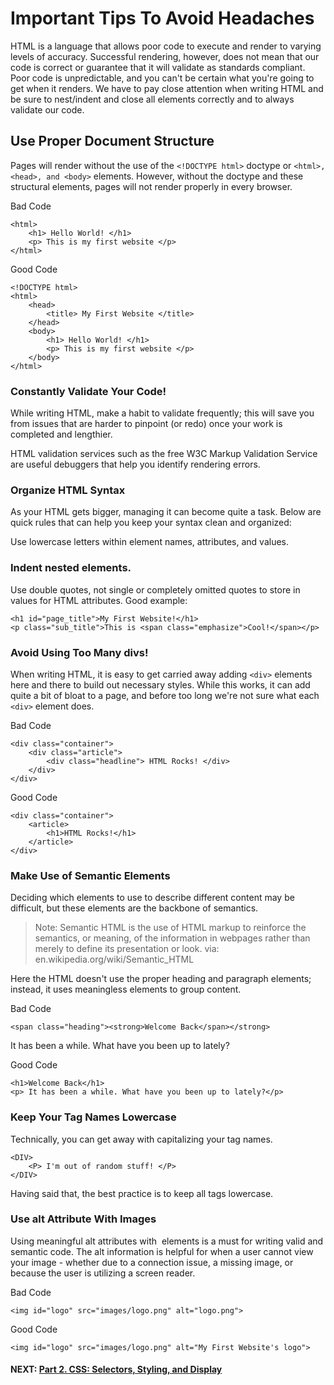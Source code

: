 # Important Tips To Avoid Headaches
HTML is a language that allows poor code to execute and render to varying levels of accuracy. Successful rendering, however, does not mean that our code is correct or guarantee that it will validate as standards compliant. Poor code is unpredictable, and you can't be certain what you're going to get when it renders. We have to pay close attention when writing HTML and be sure to nest/indent and close all elements correctly and to always validate our code.

## Use Proper Document Structure
Pages will render without the use of the ```<!DOCTYPE html>``` doctype or ```<html>, <head>, and <body>``` elements. However, without the doctype and these structural elements, pages will not render properly in every browser.

Bad Code
```
<html>
    <h1> Hello World! </h1>
    <p> This is my first website </p>
</html>
```
Good Code
```
<!DOCTYPE html>
<html>
    <head>
        <title> My First Website </title>
    </head> 
    <body>
        <h1> Hello World! </h1>
        <p> This is my first website </p>
    </body>
</html>
```
### Constantly Validate Your Code!
While writing HTML, make a habit to validate frequently; this will save you from issues that are harder to pinpoint (or redo) once your work is completed and lengthier.

HTML validation services such as the free  W3C Markup Validation Service are useful debuggers that help you identify rendering errors.

### Organize HTML Syntax
As your HTML gets bigger, managing it can become quite a task. Below are quick rules that can help you keep your syntax clean and organized:

Use lowercase letters within element names, attributes, and values.

### Indent nested elements. 
Use double quotes, not single or completely omitted quotes to store in values for HTML attributes. Good example:
```
<h1 id="page_title">My First Website!</h1>
<p class="sub_title">This is <span class="emphasize">Cool!</span></p>
```

### Avoid Using Too Many divs!
When writing HTML, it is easy to get carried away adding ```<div>``` elements here and there to build out necessary styles. While this works, it can add quite a bit of bloat to a page, and before too long we're not sure what each ```<div>``` element does.

Bad Code
```
<div class="container">
    <div class="article">
        <div class="headline"> HTML Rocks! </div>
    </div>
</div>
```
Good Code
```
<div class="container">
    <article>
        <h1>HTML Rocks!</h1>
    </article>
</div>
```
### Make Use of Semantic Elements
Deciding which elements to use to describe different content may be difficult, but these elements are the backbone of semantics.

> Note: Semantic HTML is the use of HTML markup to reinforce the semantics, or meaning, of the information in webpages rather than merely to define its presentation or look.
via:  en.wikipedia.org/wiki/Semantic_HTML

Here the HTML doesn't use the proper heading and paragraph elements; instead, it uses meaningless elements to group content.

Bad Code
```
<span class="heading"><strong>Welcome Back</span></strong>
```
It has been a while. What have you been up to lately?

Good Code
```
<h1>Welcome Back</h1>
<p> It has been a while. What have you been up to lately?</p>
```

### Keep Your Tag Names Lowercase
Technically, you can get away with capitalizing your tag names.
```
<DIV>
    <P> I'm out of random stuff! </P>
</DIV>
```
Having said that, the best practice is to keep all tags lowercase.

### Use alt Attribute With Images
Using meaningful alt attributes with <img> elements is a must for writing valid and semantic code. The alt information is helpful for when a user cannot view your image - whether due to a connection issue, a missing image, or because the user is utilizing a screen reader.

Bad Code
```
<img id="logo" src="images/logo.png" alt="logo.png">
```
Good Code
```
<img id="logo" src="images/logo.png" alt="My First Website's logo">
```

#### NEXT: [Part 2. CSS: Selectors, Styling, and Display](https://github.com/daniel-dc-cd/web-fundamentals-2/tree/master/Part%202.%20CSS%20%26%20CSS3)